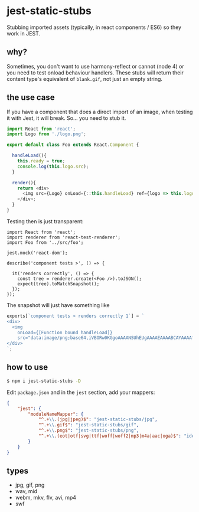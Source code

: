 # jest-static-stubs

Stubbing imported assets (typically, in react components / ES6) so they work in JEST.

## why?

Sometimes, you don't want to use harmony-reflect or cannot (node 4) or you need to test onload behaviour handlers. These stubs will return their content type's equivalent of `blank.gif`, not just an empty string.

## the use case

If you have a component that does a direct import of an image, when testing it with Jest, it will break. So... you need to stub it.

```js
import React from 'react';
import Logo from './logo.png';

export default class Foo extends React.Component {

  handleLoad(){
    this.ready = true;
    console.log(this.logo.src);
  }

  render(){
    return <div>
      <img src={Logo} onLoad={::this.handleLoad} ref={logo => this.logo = logo} />
    </div>;
  }
}
```

Testing then is just transparent:

```
import React from 'react';
import renderer from 'react-test-renderer';
import Foo from '../src/foo';

jest.mock('react-dom');

describe('component tests >', () => {

  it('renders correctly', () => {
    const tree = renderer.create(<Foo />).toJSON();
    expect(tree).toMatchSnapshot();
  });
});
```

The snapshot will just have something like
```js
exports[`component tests > renders correctly 1`] = `
<div>
  <img
    onLoad={[Function bound handleLoad]}
    src="data:image/png;base64,iVBORw0KGgoAAAANSUhEUgAAAAEAAAABCAYAAAAfFcSJAAAADUlEQVR42mNk+P+/HgAFhAJ/wlseKgAAAABJRU5ErkJggg==" />
</div>
`;
```

## how to use

```sh
$ npm i jest-static-stubs -D
```

Edit `package.json` and in the `jest` section, add your mappers:

```json
{
    "jest": {
        "moduleNameMapper": {
            "^.+\\.(jpg|jpeg)$": "jest-static-stubs/jpg",
            "^.+\\.gif$": "jest-static-stubs/gif",
            "^.+\\.png$": "jest-static-stubs/png",
            "^.+\\.(eot|otf|svg|ttf|woff|woff2|mp3|m4a|aac|oga)$": "identity-obj-proxy",
        }
    }
}
```

## types

 - jpg, gif, png
 - wav, mid
 - webm, mkv, flv, avi, mp4
 - swf

